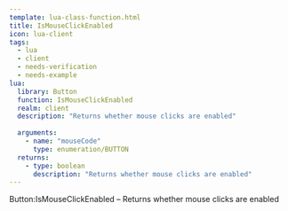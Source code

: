```yaml
---
template: lua-class-function.html
title: IsMouseClickEnabled
icon: lua-client
tags:
  - lua
  - client
  - needs-verification
  - needs-example
lua:
  library: Button
  function: IsMouseClickEnabled
  realm: client
  description: "Returns whether mouse clicks are enabled"
  
  arguments:
    - name: "mouseCode"
      type: enumeration/BUTTON
  returns:
    - type: boolean
      description: "Returns whether mouse clicks are enabled"
---
```


<div class="lua__search__keywords">
Button:IsMouseClickEnabled &#x2013; Returns whether mouse clicks are enabled
</div>
